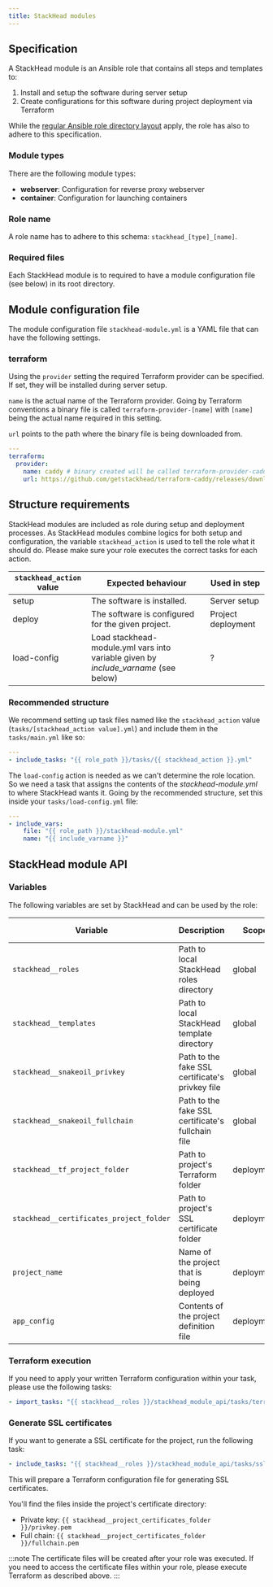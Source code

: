 ```yaml
---
title: StackHead modules
---
```


## Specification

A StackHead module is an Ansible role that contains all steps and templates to:

1. Install and setup the software during server setup
2. Create configurations for this software during project deployment via Terraform

While the [regular Ansible role directory layout](https://docs.ansible.com/ansible/latest/user_guide/playbooks_best_practices.html#directory-layout) apply,
the role has also to adhere to this specification.

### Module types

There are the following module types:

* **webserver**: Configuration for reverse proxy webserver
* **container**: Configuration for launching containers

### Role name

A role name has to adhere to this schema: `stackhead_[type]_[name]`.

### Required files

Each StackHead module is to required to have a module configuration file (see below) in its root directory.

## Module configuration file

The module configuration file `stackhead-module.yml` is a YAML file that can have the following settings.

### terraform

Using the `provider` setting the required Terraform provider can be specified.
If set, they will be installed during server setup.

`name` is the actual name of the Terraform provider.
Going by Terraform conventions a binary file is called `terraform-provider-[name]` with `[name]` being the actual name required in this setting.

`url` points to the path where the binary file is being downloaded from.

```yaml
---
terraform:
  provider:
    name: caddy # binary created will be called terraform-provider-caddy
    url: https://github.com/getstackhead/terraform-caddy/releases/download/v1.0.0/terraform-provider-caddy
```

## Structure requirements

StackHead modules are included as role during setup and deployment processes.
As StackHead modules combine logics for both setup and configuration, the variable `stackhead_action` is used to tell the role what it should do.
Please make sure your role executes the correct tasks for each action.

| `stackhead_action` value | Expected behaviour                                                                  | Used in step       |
| ------------------------ | ----------------------------------------------------------------------------------- | ------------------ |
| setup                    | The software is installed.                                                          | Server setup       |
| deploy                   | The software is configured for the given project.                                   | Project deployment |
| load-config              | Load stackhead-module.yml vars into variable given by *include_varname* (see below) | ? |

### Recommended structure

We recommend setting up task files named like the `stackhead_action` value (`tasks/[stackhead_action value].yml`)
and include them in the `tasks/main.yml` like so:

```yaml
---
- include_tasks: "{{ role_path }}/tasks/{{ stackhead_action }}.yml"
```

The `load-config` action is needed as we can't determine the role location.
So we need a task that assigns the contents of the _stackhead-module.yml_ to where StackHead wants it.
Going by the recommended structure, set this inside your `tasks/load-config.yml` file:

```yaml
---
- include_vars:
    file: "{{ role_path }}/stackhead-module.yml"
    name: "{{ include_varname }}"
```

## StackHead module API

### Variables

The following variables are set by StackHead and can be used by the role:

| Variable                                 | Description                                         | Scope      | Data type |
| ---------------------------------------- | --------------------------------------------------- | ---------- | --------- |
| `stackhead__roles`                       | Path to local StackHead roles directory             | global     | string    |
| `stackhead__templates`                   | Path to local StackHead template directory          | global     | string    |
| `stackhead__snakeoil_privkey`            | Path to the fake SSL certificate's privkey file     | global     | string    |
| `stackhead__snakeoil_fullchain`          | Path to the fake SSL certificate's fullchain file   | global     | string    |
| `stackhead__tf_project_folder`           | Path to project's Terraform folder                  | deployment | string    |
| `stackhead__certificates_project_folder` | Path to project's SSL certificate folder            | deployment | string    |
| `project_name`                           | Name of the project that is being deployed          | deployment | string    |
| `app_config`                             | Contents of the project definition file             | deployment | object    |

### Terraform execution

If you need to apply your written Terraform configuration within your task, please use the following tasks:

```yaml
- import_tasks: "{{ stackhead__roles }}/stackhead_module_api/tasks/terraform.yml"
```

### Generate SSL certificates

If you want to generate a SSL certificate for the project, run the following task:

```yaml
- include_tasks: "{{ stackhead__roles }}/stackhead_module_api/tasks/ssl-certificate.yml"
```

This will prepare a Terraform configuration file for generating SSL certificates.

You'll find the files inside the project's certificate directory:

* Private key: `{{ stackhead__project_certificates_folder }}/privkey.pem`
* Full chain: `{{ stackhead__project_certificates_folder }}/fullchain.pem`

:::note
The certificate files will be created after your role was executed.
If you need to access the certificate files within your role, please execute Terraform as described above.
:::

